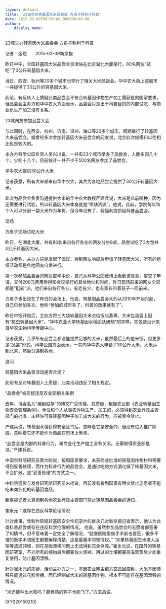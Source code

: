 ```yaml
---
layout: default
title: '23城举办转基因大米品尝会 方舟子称利于科普'
date: 2015-02-09T00:00:00.000000+08:00
author:
    display_name: 
---
```


23城举办转基因大米品尝会 方舟子称利于科普

记者：金煜　　2015-02-09新京报

昨日中午，全国转基因大米品尝会京津站在北京湖北大厦举行。80名网友“试吃”了3公斤转基因大米。

当日，西安、杭州等20多个城市也举行了相关大米品尝会。华中农大向上述城市一共提供了30公斤的转基因大米。

此前，有反转人士质疑此类品尝会不符合转基因作物生产加工需获批的国家要求，但品尝会主办方和华中农大方面表示，品尝会只是出于科普目的的内部试吃，与商业化生产加工没有关系。

23城网友参加品尝大会

与此同时，在西安、杭州、济南、温州、海口等20多个城市，同期举行了转基因大米品尝会。据曾经多次参加转基因大米品尝会的网友说，北京此次规模和以往相比也是较大的。

主办方科学公园负责人吴兴川说，一共有23个城市举办了品尝会，人数多则几十个，少则十几个，目前统计一共不少于500名网友参加了品尝会。

华中农大提供30公斤大米

记者获悉，所有大米都来自华中农大，其共为各地品尝会提供了30公斤转基因大米。

此次为品尝会负责沟通提供大米的华中农大教授严建兵说，大米是此前所种，因为还需要进行试验，所以转基因大米本身就是“稀缺资源”。他说，此前，学院每年每个人可以分到一袋大米作为年货，但今年没有了，将福利提供给科普品尝会。

现场

方舟子现场试吃大米

昨日，在湖北大厦，共有80名来自各行各业的网友分坐8桌，品尝试吃了3大包共3公斤转基因大米。

主办者称，主办方只是发起了倡议，得到网友响应后申请了转基因大米，所有的组织活动都是各地网友自发进行。

第一次参加品尝会的网友翟学中说，自己从科学公园微博上看到该信息，提交了申请，交付200元费用后得知会议举行的具体地址和时间。昨日现场前来的网友全部都是“挺转”派，他们来自各行各业，有老有少，也有家长带着孩子一同前来。

方舟子也出现在了昨日的会场上。他说，转基因品尝会大约从2010年开始兴起，自己已参加多次。他称“参加的城市多了，科普的效果就有了”。

昨日中饭开始后，主办方将三大袋转基因大米交给饭店蒸煮。大米包装袋上冠有“抗虫转基因大米”，“华中农业大学转基因水稻团队研制”的字样，其包装设计来自华农生物科学传媒中心。

记者获悉，几乎所有品尝会都没能提供足够的大米，虽然最后上的是米饭，但更多是“品尝”形式。科学公园方面表示，一共向华中农大申请了30公斤大米，大米运到北京，然后分递到各地。

追问

转基因大米品尝活动是否合规？

此前有反对转基因人士质疑，此类活动违反了相关规定。

“品尝会”被质疑违反农业部相关条例

去年，博客名为“编剧赵华”的博文广受传播，其质疑，根据农业部《农业转基因生物安全管理条例》，单位和个人从事农作物生产、加工的，必须得到农业行政主管部门的批准，未经许可将转基因种子加工成大米的行为，应被责令禁止。

严建兵说，转基因水稻获得安全证书后，意味着它是安全的，但没有进入推广阶段，意味着它还不能作为商品在市场上售卖。

“品尝会是内部的科普行为，和商业化生产加工没有关系。无需取得农业部批准。”严建兵说。

中国农科院研究员黄大昉说，按照国家要求，未获商业批准的转基因作物材料需要得到妥善处理，而作为科普行为的品尝会，是通过吃的方式消化掉了转基因大米，不会扩散，是“妥善处理”的方式之一。

中科院遗传与发育研究所研究员朱桢说，目前没有看到国家有明文禁止志愿者不能吃未商业化的转基因食品。

新京报记者未查询到各地农业行政主管部门禁止转基因品尝会的通知。

崔永元：或存在违反科学伦理情况

针对此事，曾制作质疑转基因安全性纪录片的崔永元对新京报记者表示，他认为此类科普品尝或存在违反科学伦理的情况。 他说，虽然参加品尝会的志愿者都签署了知情书，但不意味着一定完全了解情况，“就像医院里做手术前也要签，很多不懂的医学术语医生都要解释清楚，这是最基本的知情权。” “如果转基因生米进入运输等流通领域，则在基因漂移问题上无法得到完全保障。”崔永元说，在国外的转基因研究室，不光所有的植物最后都要放火烧掉，用过的土壤都要高温熏蒸后才能重复使用，防止基因漂移。

针对崔永元的质疑，活动主办方之一、基因农业网主编方玄昌回应称，大米基因漂移只能通过花粉传播，而已经制成大米的转基因作物，根本不可能存在基因漂移的情况。

“米还能种出水稻吗？那煮熟的鸭子也能飞了。”方玄昌说。

(XYS20150210)

